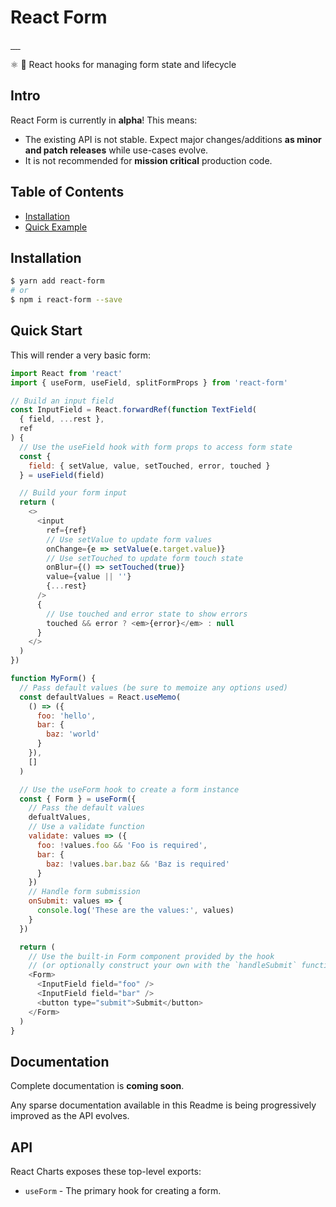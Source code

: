 # React Form

<a href="https://travis-ci.org/react-charts/react-charts" target="\_parent">
  <img alt="" src="https://travis-ci.org/react-charts/react-charts.svg?branch=master" />
</a>
<a href="https://npmjs.com/package/react-charts" target="\_parent">
  <img alt="" src="https://img.shields.io/npm/dm/react-charts.svg" />
</a>
<a href="https://react-chat-signup.herokuapp.com/" target="\_parent">
  <img alt="" src="https://img.shields.io/badge/slack-react--chat-blue.svg" />
</a>
<a href="https://github.com/react-charts/react-charts" target="\_parent">
  <img alt="" src="https://img.shields.io/github/stars/react-charts/react-charts.svg?style=social&label=Star" />
</a>
<a href="https://twitter.com/tannerlinsley" target="\_parent">
  <img alt="" src="https://img.shields.io/twitter/follow/tannerlinsley.svg?style=social&label=Follow" />
</a>

⚛️ 💼 React hooks for managing form state and lifecycle

<!--
## Features
- Put some features here
-->

## Intro

React Form is currently in **alpha**! This means:

- The existing API is not stable. Expect major changes/additions **as minor and patch releases** while use-cases evolve.
- It is not recommended for **mission critical** production code.

## Table of Contents

- [Installation](#installation)
- [Quick Example](#quick-example)

## Installation

```bash
$ yarn add react-form
# or
$ npm i react-form --save
```

## Quick Start

This will render a very basic form:

```javascript
import React from 'react'
import { useForm, useField, splitFormProps } from 'react-form'

// Build an input field
const InputField = React.forwardRef(function TextField(
  { field, ...rest },
  ref
) {
  // Use the useField hook with form props to access form state
  const {
    field: { setValue, value, setTouched, error, touched }
  } = useField(field)

  // Build your form input
  return (
    <>
      <input
        ref={ref}
        // Use setValue to update form values
        onChange={e => setValue(e.target.value)}
        // Use setTouched to update form touch state
        onBlur={() => setTouched(true)}
        value={value || ''}
        {...rest}
      />
      {
        // Use touched and error state to show errors
        touched && error ? <em>{error}</em> : null
      }
    </>
  )
})

function MyForm() {
  // Pass default values (be sure to memoize any options used)
  const defaultValues = React.useMemo(
    () => ({
      foo: 'hello',
      bar: {
        baz: 'world'
      }
    }),
    []
  )

  // Use the useForm hook to create a form instance
  const { Form } = useForm({
    // Pass the default values
    defualtValues,
    // Use a validate function
    validate: values => ({
      foo: !values.foo && 'Foo is required',
      bar: {
        baz: !values.bar.baz && 'Baz is required'
      }
    })
    // Handle form submission
    onSubmit: values => {
      console.log('These are the values:', values)
    }
  })

  return (
    // Use the built-in Form component provided by the hook
    // (or optionally construct your own with the `handleSubmit` function)
    <Form>
      <InputField field="foo" />
      <InputField field="bar" />
      <button type="submit">Submit</button>
    </Form>
  )
}
```

## Documentation

Complete documentation is **coming soon**.

Any sparse documentation available in this Readme is being progressively improved as the API evolves.

## API

React Charts exposes these top-level exports:

- `useForm` - The primary hook for creating a form.
